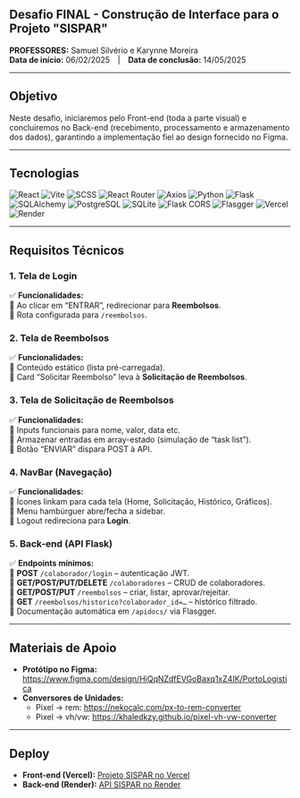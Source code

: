 ## Desafio FINAL - Construção de Interface para o Projeto "SISPAR"
**PROFESSORES:** Samuel Silvério e Karynne Moreira  
**Data de início:** 06/02/2025 | **Data de conclusão:** 14/05/2025

---

## Objetivo
Neste desafio, iniciaremos pelo Front-end (toda a parte visual) e concluiremos no Back-end (recebimento, processamento e armazenamento dos dados), garantindo a implementação fiel ao design fornecido no Figma.

---

## Tecnologias

![React](https://img.shields.io/badge/React-20232A?style=flat&logo=react&logoColor=61DAFB)
![Vite](https://img.shields.io/badge/Vite-646CFF?style=flat&logo=vite&logoColor=FFD62E)
![SCSS](https://img.shields.io/badge/SCSS-CC6699?style=flat&logo=sass&logoColor=white)
![React Router](https://img.shields.io/badge/React_Router-CA4245?style=flat&logo=reactrouter&logoColor=white)
![Axios](https://img.shields.io/badge/Axios-5A29E4?style=flat&logo=axios&logoColor=white)
![Python](https://img.shields.io/badge/Python-3776AB?style=flat&logo=python&logoColor=white)
![Flask](https://img.shields.io/badge/Flask-000000?style=flat&logo=flask&logoColor=white)
![SQLAlchemy](https://img.shields.io/badge/SQLAlchemy-FF0000?style=flat&logo=sqlalchemy&logoColor=white)
![PostgreSQL](https://img.shields.io/badge/PostgreSQL-4169E1?style=flat&logo=postgresql&logoColor=white)
![SQLite](https://img.shields.io/badge/SQLite-07405E?style=flat&logo=sqlite&logoColor=white)
![Flask CORS](https://img.shields.io/badge/Flask_CORS-4D7A9C?style=flat&logo=flask&logoColor=white)
![Flasgger](https://img.shields.io/badge/Flasgger-236192?style=flat&logo=swagger&logoColor=white)
![Vercel](https://img.shields.io/badge/Vercel-000000?style=flat&logo=vercel&logoColor=white)
![Render](https://img.shields.io/badge/Render-2EC866?style=flat&logo=render&logoColor=white)

---

## Requisitos Técnicos

### 1. Tela de Login  
✅ **Funcionalidades:**  
🔹 Ao clicar em “ENTRAR”, redirecionar para **Reembolsos**.  
🔹 Rota configurada para `/reembolsos`.

### 2. Tela de Reembolsos  
✅ **Funcionalidades:**  
🔹 Conteúdo estático (lista pré-carregada).  
🔹 Card “Solicitar Reembolso” leva à **Solicitação de Reembolsos**.

### 3. Tela de Solicitação de Reembolsos  
✅ **Funcionalidades:**  
🔹 Inputs funcionais para nome, valor, data etc.  
🔹 Armazenar entradas em array-estado (simulação de “task list”).  
🔹 Botão “ENVIAR” dispara POST à API.

### 4. NavBar (Navegação)  
✅ **Funcionalidades:**  
🔹 Ícones linkam para cada tela (Home, Solicitação, Histórico, Gráficos).  
🔹 Menu hambúrguer abre/fecha a sidebar.  
🔹 Logout redireciona para **Login**.

### 5. Back-end (API Flask)  
✅ **Endpoints mínimos:**  
🔹 **POST** `/colaborador/login` – autenticação JWT.  
🔹 **GET/POST/PUT/DELETE** `/colaboradores` – CRUD de colaboradores.  
🔹 **GET/POST/PUT** `/reembolsos` – criar, listar, aprovar/rejeitar.  
🔹 **GET** `/reembolsos/historico?colaborador_id=…` – histórico filtrado.  
🔹 Documentação automática em `/apidocs/` via Flasgger.

---

## Materiais de Apoio
- **Protótipo no Figma:**  
  https://www.figma.com/design/HiQqNZdfEVGoBaxq1xZ4IK/PortoLogistica  
- **Conversores de Unidades:**  
  - Pixel → rem: https://nekocalc.com/px-to-rem-converter  
  - Pixel → vh/vw: https://khaledkzy.github.io/pixel-vh-vw-converter  

---

## Deploy

- **Front-end (Vercel):** [Projeto SISPAR no Vercel](https://vercel.com/gabriels-projects-07a8013f/projeto-sispar)  
- **Back-end (Render):** [API SISPAR no Render](https://cria-o-api.onrender.com)
